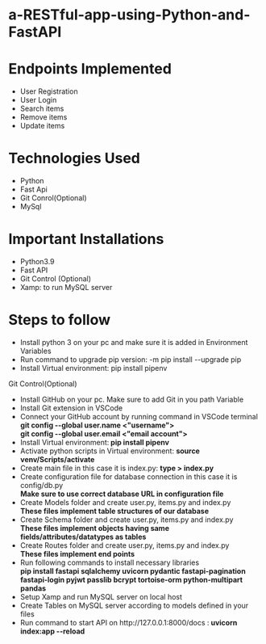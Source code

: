 # a-RESTful-app-using-Python-and-FastAPI
<html>
<h1>Endpoints Implemented</h1>

<ul>
  <li>User Registration</li>
  <li>User Login</li>
  <li>Search items</li>
  <li>Remove items</li>
  <li>Update items</li>
</ul>

<h1>Technologies Used</h1>
<ul>
  <li>Python</li>
  <li>Fast Api</li>
  <li>Git Conrol(Optional)</li>
  <li>MySql</li>
</ul>

<h1> Important Installations</h1>
<ul>
  <li>Python3.9</li>
  <li>Fast API</li>
  <li>Git Control (Optional)</li>
  <li>Xamp: to run MySQL server</li>
</ul>
<h1>Steps to follow</h1>
<ul>
  <li>Install python 3 on your pc and make sure it is added in Environment Variables</li>
  <li>Run command to upgrade pip version: -m pip install --upgrade pip   </li>
  <li>Install Virtual environment: pip install pipenv </li>
</ul>
<h>Git Control(Optional)</h1>
<ul>
  <li>Install GitHub on your pc. Make sure to add Git in you path Variable</li>
  <li>Install Git extension in VSCode</li>
  <li>Connect your GitHub account by running command in VSCode terminal </li>
  <b> git config --global user.name <"username">  </b><br>
   <b>git config --global user.email <"email account"> </b>
  <li>Install Virtual environment:<b> pip install pipenv </b> </li>
  <li>Activate python scripts in Virtual environment: <b> source venv/Scripts/activate  </b> </li>
  <li>Create main file in this case it is index.py: <b> type > index.py</b></li>
  <li>Create configuration file for database connection in this case it is config/db.py</li>
  <b>Make sure to use correct database URL in configuration file</b>
  <li>Create Models folder and create user.py, items.py and index.py</li>
  <b>These files implement table structures of our database</b>
  <li>Create Schema folder and create user.py, items.py and index.py</li>
  <b>These files implement objects having same fields/attributes/datatypes as tables</b>
  <li>Create Routes folder and create user.py, items.py and index.py</li>
  <b>These files implement end points</b>
  <li>Run following commands to install necessary libraries</li>
  <b>pip install fastapi sqlalchemy uvicorn pydantic fastapi-pagination fastapi-login pyjwt  passlib bcrypt tortoise-orm python-multipart pandas</b><br>
  <li>Setup Xamp and run MySQL server on local host</li>
  <li>Create Tables on MySQL server according to models defined in your files</li>
  <li> Run command to start API on http://127.0.0.1:8000/docs :<b> uvicorn index:app --reload</b></li>



</ul>






</html>
